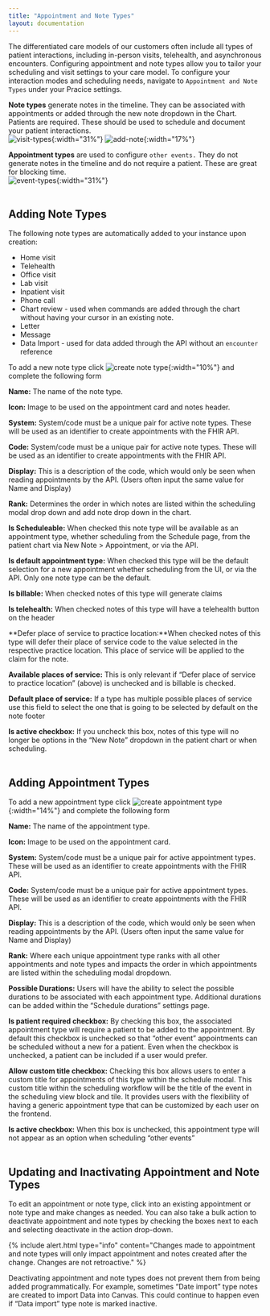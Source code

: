 ```yaml
---
title: "Appointment and Note Types"
layout: documentation
---
```


The differentiated care models of our customers often include all types of patient interactions, including in-person visits, telehealth, and asynchronous encounters. Configuring appointment and note types allow you to tailor your scheduling and visit settings to your care model. To configure your interaction modes and scheduling needs, navigate to `Appointment and Note Types` under your Pracice settings. 

**Note types** generate notes in the timeline. They can be associated with appointments or added through the new note dropdown in the Chart. Patients are required. These should be used to schedule and document your patient interactions.<br>
![visit-types](/assets/images/visit-types.png){:width="31%"}
![add-note](/assets/images/add-note.png){:width="17%"}

**Appointment types** are used to configure `other events.` They do not generate notes in the timeline and do not require a patient. These are great for blocking time. <br>
![event-types](/assets/images/event-types.png){:width="31%"}
<br>
<br>

## Adding Note Types
The following note types are automatically added to your instance upon creation: 
- Home visit
- Telehealth
- Office visit
- Lab visit
- Inpatient visit
- Phone call
- Chart review - used when commands are added through the chart without having your cursor in an existing note. 
- Letter
- Message
- Data Import - used for data added through the API without an `encounter` reference

To add a new note type click ![create note type](/assets/images/create-note-type.png){:width="10%"} and complete the following form

**Name:** The name of the note type.  

**Icon:** Image to be used on the appointment card and notes header. 

**System:** System/code must be a unique pair for active note types. These will be used as an identifier to create appointments with the FHIR API.

**Code:** System/code must be a unique pair for active note types. These will be used as an identifier to create appointments with the FHIR API.

**Display:** This is a description of the code, which would only be seen when reading appointments by the API. (Users often input the same value for Name and Display)

**Rank:** Determines the order in which notes are listed within the scheduling modal drop down and add note drop down in the chart.

**Is Scheduleable:** When checked this note type will be available as an appointment type, whether scheduling from the Schedule page, from the patient chart via New Note > Appointment, or via the API.

**Is default appointment type:** When checked this type will be the default selection for a new appointment whether scheduling from the UI, or via the API. Only one note type can be the default.

**Is billable:** When checked notes of this type will generate claims

**Is telehealth:** When checked notes of this type will have a telehealth button on the header

**Defer place of service to practice location:**When checked notes of this type will defer their place of service code to the value selected in the respective practice location. This place of service will be applied to the claim for the note.

**Available places of service:**  This is only relevant if “Defer place of service to practice location” (above) is unchecked and is billable is checked. 

**Default place of service:** If a type has multiple possible places of service use this field to select the one that is going to be selected by default on the note footer

**Is active checkbox:** If you uncheck this box, notes of this type will no longer be options in the “New Note” dropdown in the patient chart or when scheduling.
<br>
<br>
## Adding Appointment Types

To add a new appointment type click ![create appointment type](/assets/images/create-appointment-type.png){:width="14%"} and complete the following form

**Name:** The name of the appointment type.  

**Icon:** Image to be used on the appointment card.

**System:** System/code must be a unique pair for active appointment types. These will be used as an identifier to create appointments with the FHIR API.

**Code:** System/code must be a unique pair for active appointment types. These will be used as an identifier to create appointments with the FHIR API.

**Display:** This is a description of the code, which would only be seen when reading appointments by the API. (Users often input the same value for Name and Display)

**Rank:** Where each unique appointment type ranks with all other appointments and note types and impacts the order in which appointments are listed within the scheduling modal dropdown. 

**Possible Durations:** Users will have the ability to select the possible durations to be associated with each appointment type. Additional durations can be added within the “Schedule durations” settings page. 

**Is patient required checkbox:** By checking this box, the associated appointment type will require a patient to be added to the appointment. By default this checkbox is unchecked so that “other event” appointments can be scheduled without a new for a patient. Even when the checkbox is unchecked, a patient can be included if a user would prefer.

**Allow custom title checkbox:** Checking this box allows users to enter a custom title for appointments of this type within the schedule modal. This custom title within the scheduling workflow will be the title of the event in the scheduling view block and tile. It provides users with the flexibility of having a generic appointment type that can be customized by each user on the frontend.  

**Is active checkbox:** When this box is unchecked, this appointment type will not appear as an option when scheduling “other events”
<br>
<br>
## Updating and Inactivating Appointment and Note Types
To edit an appointment or note type, click into an existing appointment or note type and make changes as needed. You can also take a bulk action to deactivate appointment and note types by checking the boxes next to each and selecting deactivate in the action drop-down. 

{% include alert.html type="info" content="Changes made to appointment and note types will only impact appointment and notes created after the change. Changes are not retroactive." %}


Deactivating appointment and note types does not prevent them from being added programmatically. For example, sometimes “Date import” type notes are created to import Data into Canvas. This could continue to happen even if “Data import” type note is marked inactive.




